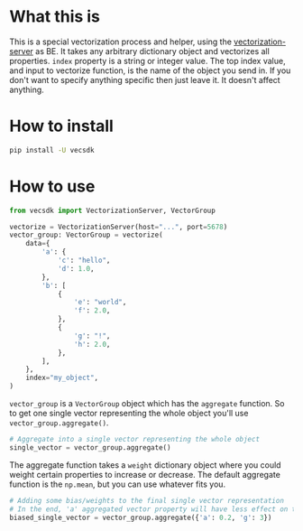 # What this is
This is a special vectorization process and helper, using the [vectorization-server](https://github.com/volvo-cars-se/vectorization-server.git) as BE. It takes any arbitrary dictionary object and vectorizes all properties.
`index` property is a string or integer value. The top index value, and input to vectorize function, is the name of the object you send in. If you don't want to specify anything specific then just leave it. It doesn't affect anything. 

# How to install
```bash
pip install -U vecsdk
```

# How to use
```python
from vecsdk import VectorizationServer, VectorGroup

vectorize = VectorizationServer(host="...", port=5678)
vector_group: VectorGroup = vectorize(
    data={
        'a': {
            'c': "hello",
            'd': 1.0,
        }, 
        'b': [
            {
                'e': "world",
                'f': 2.0,
            },
            {
                'g': "!",
                'h': 2.0,
            },
        ],
    },
    index="my_object",
) 
```

`vector_group` is a `VectorGroup` object which has the `aggregate` function. So to get one single vector representing the whole object you'll use `vector_group.aggregate()`.

```python
# Aggregate into a single vector representing the whole object
single_vector = vector_group.aggregate()
```

The aggregate function takes a `weight` dictionary object where you could weight certain properties to increase or decrease. The default aggregate function is the `np.mean`, but you can use whatever fits you.

```python
# Adding some bias/weights to the final single vector representation
# In the end, 'a' aggregated vector property will have less effect on the final vector whereas 'g' will have large effect. Default weight value is 1.0.
biased_single_vector = vector_group.aggregate({'a': 0.2, 'g': 3})
```